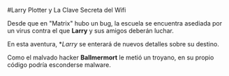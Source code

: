 #Larry Plotter y La Clave Secreta del Wifi

Desde que en "Matrix" hubo un bug, la escuela se encuentra asediada por un virus contra el que **Larry** y sus amigos deberán luchar.

En esta aventura, **Larry* se enterará de nuevos detalles sobre su destino.

Como el malvado hacker **Ballmermort** le metió un troyano,
en su propio código podría esconderse malware.

